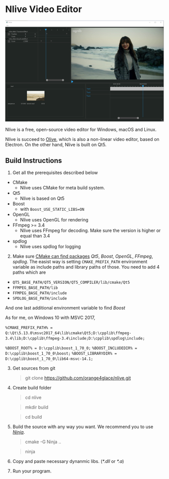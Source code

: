 # Nlive Video Editor

![image](./images/image.png)

Nlive is a free, open-source video editor for Windows, macOS and Linux.

Nlive is succeed to [Olive](https://github.com/orange4glace/olive), which is also a non-linear video editor, based on Electron. On the other hand, Nlive is built on Qt5.

## Build Instructions

1. Get all the prerequisites described below

* CMake
  * Nlive uses CMake for meta build system.
* Qt5
  * Nlive is based on Qt5
* Boost
  * with `Boost_USE_STATIC_LIBS=ON`
* OpenGL
  * Nlive uses OpenGL for rendering
* FFmpeg >= 3.4
  * Nlive uses FFmpeg for decoding. Make sure the version is higher or equal than 3.4
* spdlog
  * Nlive uses spdlog for logging


2. Make sure [CMake can find packages](https://cmake.org/cmake/help/v3.8/command/find_package.html) *Qt5*, *Boost*, *OpenGL*, *FFmpeg*, *spdlog*. The easist way is setting `CMAKE_PREFIX_PATH` environment variable as include paths and library paths of those. You need to add 4 paths which are

* `QT5_BASE_PATH/QT5_VERSION/QT5_COMPILER/lib/cmake/Qt5`
* `FFMPEG_BASE_PATH/lib`
* `FFMPEG_BASE_PATH/include`
* `SPDLOG_BASE_PATH/include`

And one last additional environment variable to find *Boost*

As for me, on Windows 10 with MSVC 2017,

`%CMAKE_PREFIX_PATH% = Q:\Qt\5.13.0\msvc2017_64\lib\cmake\Qt5;D:\cpplib\ffmpeg-3.4\lib;D:\cpplib\ffmpeg-3.4\include;D:\cpplib\spdlog\include;`

`%BOOST_ROOT% = D:\cpplib\boost_1_70_0;`
`%BOOST_INCLUDEDIR% = D:\cpplib\boost_1_70_0\boost;`
`%BOOST_LIBRARYDIR% = D:\cpplib\boost_1_70_0\lib64-msvc-14.1;`

3. Get sources from git

   > git clone https://github.com/orange4glace/nlive.git
  
4. Create build folder

   > cd nlive

   > mkdir build
   
   > cd build

5. Build the source with any way you want. We recommend you to use [*Ninja*](https://ninja-build.org/).

   > cmake -G Ninja ..

   > ninja

6. Copy and paste necessary dynanmic libs. (*\*.dll* or *\*.a*)

7. Run your program.
